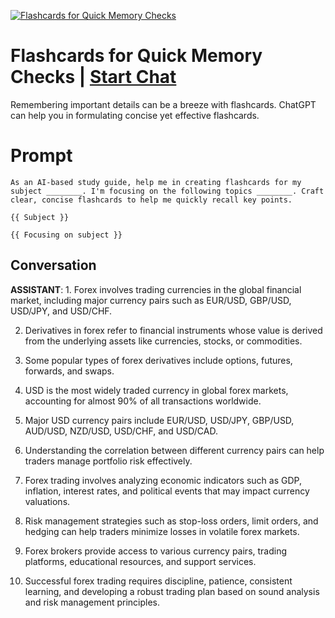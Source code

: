 
[![Flashcards for Quick Memory Checks](https://flow-prompt-covers.s3.us-west-1.amazonaws.com/icon/realistic/real_1.png)](https://gptcall.net/chat.html?data=%7B%22contact%22%3A%7B%22id%22%3A%22aL-Aimi-W2mbTYb25LJw9%22%2C%22flow%22%3Atrue%7D%7D)
# Flashcards for Quick Memory Checks | [Start Chat](https://gptcall.net/chat.html?data=%7B%22contact%22%3A%7B%22id%22%3A%22aL-Aimi-W2mbTYb25LJw9%22%2C%22flow%22%3Atrue%7D%7D)
Remembering important details can be a breeze with flashcards. ChatGPT can help you in formulating concise yet effective flashcards. 

# Prompt

```
As an AI-based study guide, help me in creating flashcards for my subject ________. I'm focusing on the following topics ________. Craft clear, concise flashcards to help me quickly recall key points.

{{ Subject }}

{{ Focusing on subject }}
```

## Conversation

**ASSISTANT**: 1. Forex involves trading currencies in the global financial market, including major currency pairs such as EUR/USD, GBP/USD, USD/JPY, and USD/CHF.

2. Derivatives in forex refer to financial instruments whose value is derived from the underlying assets like currencies, stocks, or commodities.

3. Some popular types of forex derivatives include options, futures, forwards, and swaps.

4. USD is the most widely traded currency in global forex markets, accounting for almost 90% of all transactions worldwide.

5. Major USD currency pairs include EUR/USD, USD/JPY, GBP/USD, AUD/USD, NZD/USD, USD/CHF, and USD/CAD.

6. Understanding the correlation between different currency pairs can help traders manage portfolio risk effectively.

7. Forex trading involves analyzing economic indicators such as GDP, inflation, interest rates, and political events that may impact currency valuations.

8. Risk management strategies such as stop-loss orders, limit orders, and hedging can help traders minimize losses in volatile forex markets.

9. Forex brokers provide access to various currency pairs, trading platforms, educational resources, and support services.

10. Successful forex trading requires discipline, patience, consistent learning, and developing a robust trading plan based on sound analysis and risk management principles.


